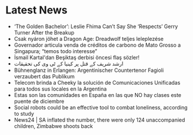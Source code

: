 # Latest News
-  ‘The Golden Bachelor’: Leslie Fhima Can’t Say She ‘Respects’ Gerry Turner After the Breakup
-  Csak nyáron jöhet a Dragon Age: Dreadwolf teljes leleplezése
-  Governador articula venda de créditos de carbono de Mato Grosso a Singapura; “temos todo interesse”
-  İsmail Kartal'dan Beşiktaş derbisi öncesi flaş sözler!
-  ارشد شریف کے قتل پر کینیا کے ٹی وی کی تحقیقات
-  Bühnenglanz in Erlangen: Argentinischer Countertenor Fagioli verzaubert das Publikum
-  Telecom brinda a Cheeky la solución de Comunicaciones Unificadas para todos sus locales en la Argentina
-  Estas son las comunidades en España en las que NO hay clases este puente de diciembre
-  Social robots could be an effective tool to combat loneliness, according to study
-  News24 | SA inflated the number, there were only 124 unaccompanied children, Zimbabwe shoots back
